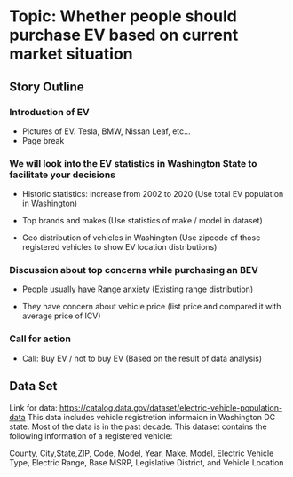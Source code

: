 # Topic: Whether people should purchase EV based on current market situation

## Story Outline
### Introduction of EV
* Pictures of EV. Tesla, BMW, Nissan Leaf, etc...
* Page break

### We will look into the EV statistics in Washington State to facilitate your decisions
* Historic statistics: increase from 2002 to 2020
(Use total EV population in Washington)

* Top brands and makes
(Use statistics of make / model in dataset)

* Geo distribution of vehicles in Washington
(Use zipcode of those registered vehicles to show EV location distributions)

### Discussion about top concerns while purchasing an BEV
* People usually have Range anxiety
(Existing range distribution)

* They have concern about vehicle price
(list price and compared it with average price of ICV)

### Call for action
* Call: Buy EV / not to buy EV (Based on the result of data analysis)


## Data Set
Link for data: https://catalog.data.gov/dataset/electric-vehicle-population-data
This data includes vehicle registretion informaion in Washington DC state. Most of the data is in the past decade.
This dataset contains the following information of a registered vehicle:

County, City,State,ZIP, Code, Model, Year, Make, Model, Electric Vehicle Type, Electric Range, Base MSRP, Legislative District, and Vehicle Location


